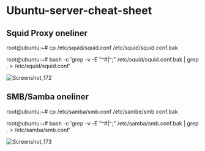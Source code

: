# Ubuntu-server-cheat-sheet

## Squid Proxy oneliner

root@ubuntu:~# cp /etc/squid/squid.conf /etc/squid/squid.conf.bak

root@ubuntu:~# bash -c 'grep -v -E "^#|^;" /etc/squid/squid.conf.bak | grep . > /etc/squid/squid.conf'

![Screenshot_172](https://user-images.githubusercontent.com/84463361/162577362-e3f1a43b-f465-46a0-a90c-c65e1220040f.png)


## SMB/Samba oneliner

root@ubuntu:~# cp /etc/samba/smb.conf /etc/sambe/smb.conf.bak

root@ubuntu:~# bash -c 'grep -v -E "^#|^;" /etc/samba/smb.conf.bak | grep . > /etc/samba/smb.conf'

![Screenshot_173](https://user-images.githubusercontent.com/84463361/162577521-6f5880bb-29ed-44d6-b869-a8d2ffe2d15f.png)
